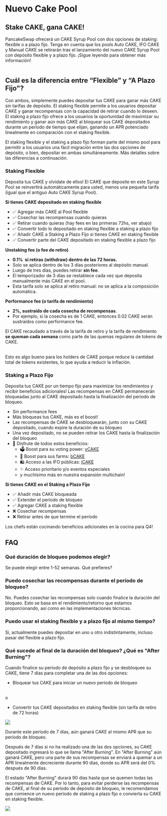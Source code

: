 # Nuevo Cake Pool

## Stake CAKE, gana CAKE!

PancakeSwap ofrecerá un CAKE Syrup Pool con dos opciones de staking: flexible o a plazo fijo. Tenga en cuenta que los pools Auto CAKE, IFO CAKE y Manual CAKE se retirarán tras el lanzamiento del nuevo CAKE Syrup Pool con depósito flexible y a plazo fijo. ¡Sigue leyendo para obtener más información!

<figure><img src="../../../.gitbook/assets/image (1) (1).png" alt=""><figcaption></figcaption></figure>

## Cuál es la diferencia entre “Flexible” y “A Plazo Fijo"?

Con ambos, simplemente puedes depositar tus CAKE para ganar más CAKE sin tarifas de depósito. El staking flexible permite a los usuarios depositar CAKE y ganar recompensas con la capacidad de retirar cuando lo deseen. El staking a plazo fijo ofrece a los usuarios la oportunidad de maximizar su rendimiento y ganar aún más CAKE al bloquear sus CAKE depositados durante un período de tiempo que elijan, ganando un APR potenciado linealmente en comparación con el staking flexible.

El staking flexible y el staking a plazo fijo forman parte del mismo pool para permitir a los usuarios una fácil migración entre las dos opciones de depósito, o bien, depositar en ambas simultáneamente. Más detalles sobre las diferencias a continuación.

### Staking Flexible&#x20;

Deposita tus CAKE y olvídate de ellos! El CAKE que deposite en este Syrup Pool se reinvertirá automáticamente para usted, menos una pequeña tarifa (igual que el antiguo Auto CAKE Syrup Pool).

**Si tienes CAKE depositado en staking flexible**&#x20;

* ✅ Agregar más CAKE al Pool flexible
* ✅ Cosechar las recompensas cuando quieras
* ✅ Retirar cuando quieras (hay fees en las primeras 72hs, ver abajo)
* ✅ Convertir todo lo depositado en staking flexible a staking a plazo fijo
* ✅ Añadir CAKE a Staking a Plazo Fijo si tienes CAKE en staking flexible
* ✅ Convertir parte del CAKE depositado en staking flexible a plazo fijo

**Unstaking fee (o fee de retiro)**

* **0.1%  si retiras (withdraw) dentro de las 72 horas.**
* Solo se aplica dentro de los 3 días posteriores al depósito manual.
* Luego de tres días, puedes retirar **sin fee**.
* El temporizador de 3 días se restablece cada vez que deposita manualmente más CAKE en el pool.
* Esta tarifa solo se aplica al retiro manual: no se aplica a la composición automática.

**Performance fee (o tarifa de rendimiento)**

* **2%, sustraído de cada cosecha de recompensas**.
* Por ejemplo, si la cosecha es de 1 CAKE, entonces 0.02 CAKE serán sustraídos como performance fee.

El CAKE recaudado a través de la tarifa de retiro y la tarifa de rendimiento **se queman cada semana** como parte de las quemas regulares de tokens de CAKE.

\
Esto es algo bueno para los holders de CAKE porque reduce la cantidad total de tokens existentes, lo que ayuda a reducir la inflación.

### Staking a Plazo Fijo

Deposita tus CAKE por un tiempo fijo para maximizar los rendimientos y recibir beneficios adicionales! Las recompensas en CAKE permanecerán bloqueadas junto al CAKE depositado hasta la finalización del periodo de bloqueo.

* Sin performance fees
* Más bloqueas tus CAKE, más es el boost!
* Las recompensas de CAKE se desbloquearán, junto con su CAKE depositado, cuando expire la duración de su bloqueo
* Una vez depositado, no se pueden retirar los CAKE hasta la finalización del bloqueo
* 🎁 Disfrute de todos estos beneficios:
  * 🗳️ Boost para su voting power: [vCAKE](https://docs.pancakeswap.finance/v/espanol/productos/voting/vcake)
  * 🚜 Boost para sus farms: [bCAKE](https://docs.pancakeswap.finance/v/espanol/productos/yield-farming/bcake)
  * 🛍️ Acceso a las IFO públicas: [iCAKE](../../ifo-oferta-inicial-de-farm/icake.md)
  * ✨ Acceso prioritario y/o eventos especiales
  * y muchísimo más en nuestra expansión multichain!

**Si tienes CAKE en el Staking a Plazo Fijo**

* ✅ Añadir más CAKE bloqueada
* ✅ Extender el período de bloqueo
* ✅ Agregar CAKE a staking flexible
* ❌ Cosechar recompensas
* ❌ Retirar antes de que termine el período

Los chefs están cocinando beneficios adicionales en la cocina para Q4!

## FAQ

### Qué duración de bloqueo podemos elegir?

Se puede elegir entre 1-52 semanas. Qué prefieres?

### Puedo cosechar las recompensas durante el período de bloqueo?

No. Puedes cosechar las recompensas solo cuando finalice la duración del bloqueo. Esto se basa en el rendimiento/retorno que estamos proporcionando, así como en las implementaciones técnicas.

### Puedo usar el staking flexible y a plazo fijo al mismo tiempo?

Si, actualmente puedes depositar en uno u otro indistintamente, incluso pasar del flexible a plazo fijo.

### Qué sucede al final de la duración del bloqueo? ¿Qué es "After Burning"?

Cuando finalice su período de depósito a plazo fijo y se desbloquee su CAKE, tiene 7 días para completar una de las dos opciones:

* Bloquear tus CAKE para iniciar un nuevo período de bloqueo

\
o

* Convertir tus CAKE depositados en staking flexible (sin tarifa de retiro de 72 horas)

![](../../../.gitbook/assets/cake-pool-lock-end.png)

Durante este período de 7 días, aún ganará CAKE al mismo APR que su período de bloqueo.

Después de 7 días si no ha realizado una de las dos opciones, su CAKE depositado ingresará lo que se llama "After Burning". En "After Burning" aún ganará CAKE, pero una parte de sus recompensas se enviará a quemar a un APR linealmente decreciente durante 90 días, donde su APR será del 0% después de 90 días.

El estado "After Burning" durará 90 días hasta que se quemen todas las recompensas de CAKE. Por lo tanto, para evitar perderse las recompensas de CAKE, al final de su período de depósito de bloqueo, le recomendamos que comience un nuevo período de staking a plazo fijo o convierta su CAKE en staking flexible.

![](../../../.gitbook/assets/cake-pool-lock-burn.png)
